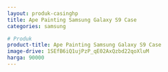 ```yaml
---
layout: produk-casinghp
title: Ape Painting Samsung Galaxy S9 Case
categories: samsung

# Produk
product-title: Ape Painting Samsung Galaxy S9 Case
image-drive: 1SEfB6iQ1ujPzP_qE02AxQzbd22qoXluM
harga: 90000
---
```

